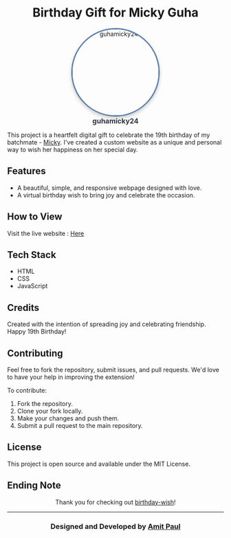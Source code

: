 <div align="center">
  <h1>Birthday Gift for Micky Guha</h1>
  <p align="center">
  <a href="https://github.com/guhamicky24" target="_blank">
    <img src="https://avatars.githubusercontent.com/u/184284906?v=4" alt="guhamicky24" width="200" height="200" style="border-radius: 50%; border: 3px solid #5e81ac; box-shadow: 0 4px 8px rgba(0, 0, 0, 0.2); transition: transform 0.3s ease; object-fit: cover;" />
  </a>
  <br>
  <a href="https://github.com/guhamicky24" target="_blank" style="font-size: 16px; color: #2e3440; text-decoration: none; font-weight: bold;">guhamicky24</a>
</p>
</div>

This project is a heartfelt digital gift to celebrate the 19th birthday of my batchmate - [Micky](https://github.com/guhamicky24). I've created a custom website as a unique and personal way to wish her happiness on her special day.

## Features
- A beautiful, simple, and responsive webpage designed with love.
- A virtual birthday wish to bring joy and celebrate the occasion.

## How to View
Visit the live website : [Here](https://paullyy8.github.io/birthday-wish/)

## Tech Stack
- HTML
- CSS
- JavaScript

## Credits
Created with the intention of spreading joy and celebrating friendship. Happy 19th Birthday!

## **Contributing**

Feel free to fork the repository, submit issues, and pull requests. We'd love to have your help in improving the extension!

To contribute:
1. Fork the repository.
2. Clone your fork locally.
3. Make your changes and push them.
4. Submit a pull request to the main repository.

## **License**

This project is open source and available under the MIT License.

## Ending Note

<p align="center">
  Thank you for checking out <a href="https://github.com/paullyy8/birthday-wish" target="_blank">birthday-wish</a>! <br>
</p>

---

<h3 align="center">Designed and Developed by <a href="https://bento.me/amit-paul">Amit Paul</a></h3>